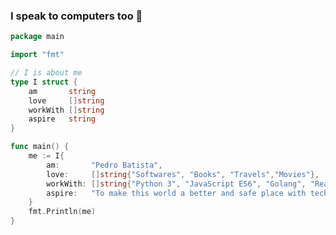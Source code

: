 
<!--
**pbatista27/pbatista27** is a ✨ _special_ ✨ repository because its `README.md` (this file) appears on your GitHub profile.

Here are some ideas to get you started:

- 🔭 I’m currently working on ...
- 🌱 I’m currently learning ...
- 👯 I’m looking to collaborate on ...
- 🤔 I’m looking for help with ...
- 💬 Ask me about ...
- 📫 How to reach me: ...
- 😄 Pronouns: ...
- ⚡ Fun fact: ...
-->

### I speak to computers too 👋

```go
package main

import "fmt"

// I is about me
type I struct {
	am       string
	love     []string
	workWith []string
	aspire   string
}

func main() {
	me := I{
		am:       "Pedro Batista",
		love:     []string{"Softwares", "Books", "Travels","Movies"},
		workWith: []string{"Python 3", "JavaScript ES6", "Golang", "React", "Mongodb", "Mysql", "Postgresql"},
		aspire:   "To make this world a better and safe place with technology",
	}
	fmt.Println(me)
}

```


